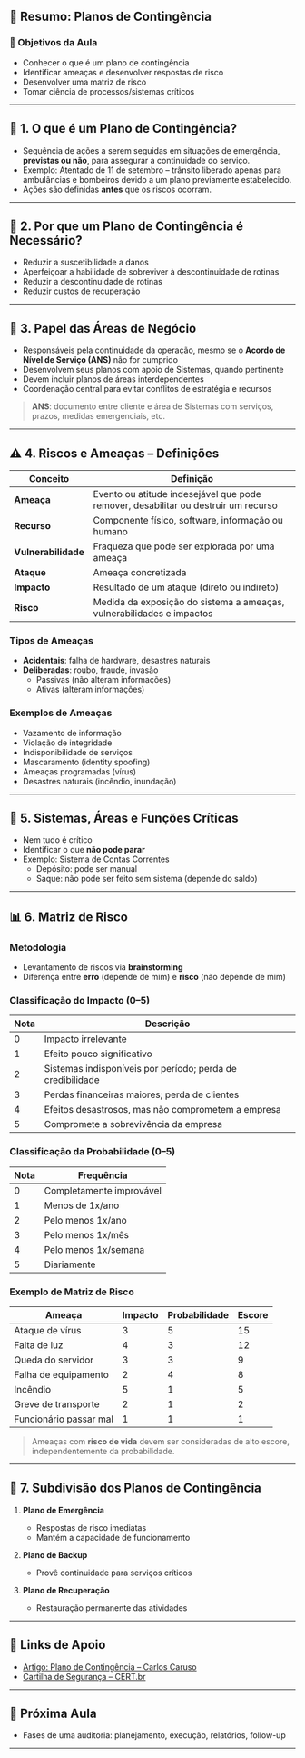 
## 📘 Resumo: Planos de Contingência

### 🎯 Objetivos da Aula
- Conhecer o que é um plano de contingência
- Identificar ameaças e desenvolver respostas de risco
- Desenvolver uma matriz de risco
- Tomar ciência de processos/sistemas críticos

---

## 🔁 1. O que é um Plano de Contingência?

- Sequência de ações a serem seguidas em situações de emergência, **previstas ou não**, para assegurar a continuidade do serviço.
- Exemplo: Atentado de 11 de setembro – trânsito liberado apenas para ambulâncias e bombeiros devido a um plano previamente estabelecido.
- Ações são definidas **antes** que os riscos ocorram.

---

## 🎯 2. Por que um Plano de Contingência é Necessário?

- Reduzir a suscetibilidade a danos
- Aperfeiçoar a habilidade de sobreviver à descontinuidade de rotinas
- Reduzir a descontinuidade de rotinas
- Reduzir custos de recuperação

---

## 🏢 3. Papel das Áreas de Negócio

- Responsáveis pela continuidade da operação, mesmo se o **Acordo de Nível de Serviço (ANS)** não for cumprido
- Desenvolvem seus planos com apoio de Sistemas, quando pertinente
- Devem incluir planos de áreas interdependentes
- Coordenação central para evitar conflitos de estratégia e recursos

> **ANS**: documento entre cliente e área de Sistemas com serviços, prazos, medidas emergenciais, etc.

---

## ⚠️ 4. Riscos e Ameaças – Definições

| Conceito | Definição |
|----------|-----------|
| **Ameaça** | Evento ou atitude indesejável que pode remover, desabilitar ou destruir um recurso |
| **Recurso** | Componente físico, software, informação ou humano |
| **Vulnerabilidade** | Fraqueza que pode ser explorada por uma ameaça |
| **Ataque** | Ameaça concretizada |
| **Impacto** | Resultado de um ataque (direto ou indireto) |
| **Risco** | Medida da exposição do sistema a ameaças, vulnerabilidades e impactos |

### Tipos de Ameaças
- **Acidentais**: falha de hardware, desastres naturais
- **Deliberadas**: roubo, fraude, invasão
  - Passivas (não alteram informações)
  - Ativas (alteram informações)

### Exemplos de Ameaças
- Vazamento de informação
- Violação de integridade
- Indisponibilidade de serviços
- Mascaramento (identity spoofing)
- Ameaças programadas (vírus)
- Desastres naturais (incêndio, inundação)

---

## 🎯 5. Sistemas, Áreas e Funções Críticas

- Nem tudo é crítico
- Identificar o que **não pode parar**
- Exemplo: Sistema de Contas Correntes
  - Depósito: pode ser manual
  - Saque: não pode ser feito sem sistema (depende do saldo)

---

## 📊 6. Matriz de Risco

### Metodologia
- Levantamento de riscos via **brainstorming**
- Diferença entre **erro** (depende de mim) e **risco** (não depende de mim)

### Classificação do Impacto (0–5)
| Nota | Descrição |
|------|-----------|
| 0 | Impacto irrelevante |
| 1 | Efeito pouco significativo |
| 2 | Sistemas indisponíveis por período; perda de credibilidade |
| 3 | Perdas financeiras maiores; perda de clientes |
| 4 | Efeitos desastrosos, mas não comprometem a empresa |
| 5 | Compromete a sobrevivência da empresa |

### Classificação da Probabilidade (0–5)
| Nota | Frequência |
|------|------------|
| 0 | Completamente improvável |
| 1 | Menos de 1x/ano |
| 2 | Pelo menos 1x/ano |
| 3 | Pelo menos 1x/mês |
| 4 | Pelo menos 1x/semana |
| 5 | Diariamente |

### Exemplo de Matriz de Risco
| Ameaça | Impacto | Probabilidade | Escore |
|--------|---------|---------------|--------|
| Ataque de vírus | 3 | 5 | 15 |
| Falta de luz | 4 | 3 | 12 |
| Queda do servidor | 3 | 3 | 9 |
| Falha de equipamento | 2 | 4 | 8 |
| Incêndio | 5 | 1 | 5 |
| Greve de transporte | 2 | 1 | 2 |
| Funcionário passar mal | 1 | 1 | 1 |

> Ameaças com **risco de vida** devem ser consideradas de alto escore, independentemente da probabilidade.

---

## 📂 7. Subdivisão dos Planos de Contingência

1. **Plano de Emergência**
   - Respostas de risco imediatas
   - Mantém a capacidade de funcionamento

2. **Plano de Backup**
   - Provê continuidade para serviços críticos

3. **Plano de Recuperação**
   - Restauração permanente das atividades

---

## 🔗 Links de Apoio
- [Artigo: Plano de Contingência – Carlos Caruso](link-na-biblioteca)
- [Cartilha de Segurança – CERT.br](https://cartilha.cert.br)

---

## 🧠 Próxima Aula
- Fases de uma auditoria: planejamento, execução, relatórios, follow-up

---
